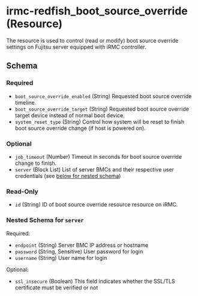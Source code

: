 # irmc-redfish_boot_source_override (Resource)

The resource is used to control (read or modify) boot source override settings on Fujitsu server equipped with iRMC controller.

<!-- schema generated by tfplugindocs -->
## Schema

### Required

- `boot_source_override_enabled` (String) Requested boot source override timeline.
- `boot_source_override_target` (String) Requested boot source override target device instead of normal boot device.
- `system_reset_type` (String) Control how system will be reset to finish boot source override change (if host is powered on).

### Optional

- `job_timeout` (Number) Timeout in seconds for boot source override change to finish.
- `server` (Block List) List of server BMCs and their respective user credentials (see [below for nested schema](#nestedblock--server))

### Read-Only

- `id` (String) ID of boot source override resource resource on iRMC.

<a id="nestedblock--server"></a>
### Nested Schema for `server`

Required:

- `endpoint` (String) Server BMC IP address or hostname
- `password` (String, Sensitive) User password for login
- `username` (String) User name for login

Optional:

- `ssl_insecure` (Boolean) This field indicates whether the SSL/TLS certificate must be verified or not
